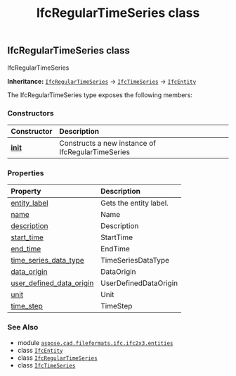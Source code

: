 ﻿---
title: IfcRegularTimeSeries class
second_title: Aspose.CAD for Python via .NET API References
description: 
type: docs
weight: 4310
url: /aspose.cad.fileformats.ifc.ifc2x3.entities/ifcregulartimeseries/
is_root: false
---

## IfcRegularTimeSeries class

IfcRegularTimeSeries



**Inheritance:** [`IfcRegularTimeSeries`](/cad/python-net/aspose.cad.fileformats.ifc.ifc2x3.entities/ifcregulartimeseries) → 
[`IfcTimeSeries`](/cad/python-net/aspose.cad.fileformats.ifc.ifc2x3.entities/ifctimeseries) → 
[`IfcEntity`](/cad/python-net/aspose.cad.fileformats.ifc/ifcentity)



The IfcRegularTimeSeries type exposes the following members:

### Constructors
| Constructor | Description |
| :- | :- |
| [__init__](/cad/python-net/aspose.cad.fileformats.ifc.ifc2x3.entities/ifcregulartimeseries/__init__/#) | Constructs a new instance of IfcRegularTimeSeries |


### Properties
| Property | Description |
| :- | :- |
| [entity_label](/cad/python-net/aspose.cad.fileformats.ifc.ifc2x3.entities/ifcregulartimeseries/entity_label) | Gets the entity label. |
| [name](/cad/python-net/aspose.cad.fileformats.ifc.ifc2x3.entities/ifcregulartimeseries/name) | Name |
| [description](/cad/python-net/aspose.cad.fileformats.ifc.ifc2x3.entities/ifcregulartimeseries/description) | Description |
| [start_time](/cad/python-net/aspose.cad.fileformats.ifc.ifc2x3.entities/ifcregulartimeseries/start_time) | StartTime |
| [end_time](/cad/python-net/aspose.cad.fileformats.ifc.ifc2x3.entities/ifcregulartimeseries/end_time) | EndTime |
| [time_series_data_type](/cad/python-net/aspose.cad.fileformats.ifc.ifc2x3.entities/ifcregulartimeseries/time_series_data_type) | TimeSeriesDataType |
| [data_origin](/cad/python-net/aspose.cad.fileformats.ifc.ifc2x3.entities/ifcregulartimeseries/data_origin) | DataOrigin |
| [user_defined_data_origin](/cad/python-net/aspose.cad.fileformats.ifc.ifc2x3.entities/ifcregulartimeseries/user_defined_data_origin) | UserDefinedDataOrigin |
| [unit](/cad/python-net/aspose.cad.fileformats.ifc.ifc2x3.entities/ifcregulartimeseries/unit) | Unit |
| [time_step](/cad/python-net/aspose.cad.fileformats.ifc.ifc2x3.entities/ifcregulartimeseries/time_step) | TimeStep |



### See Also
* module [`aspose.cad.fileformats.ifc.ifc2x3.entities`](..)
* class [`IfcEntity`](/cad/python-net/aspose.cad.fileformats.ifc/ifcentity)
* class [`IfcRegularTimeSeries`](/cad/python-net/aspose.cad.fileformats.ifc.ifc2x3.entities/ifcregulartimeseries)
* class [`IfcTimeSeries`](/cad/python-net/aspose.cad.fileformats.ifc.ifc2x3.entities/ifctimeseries)

